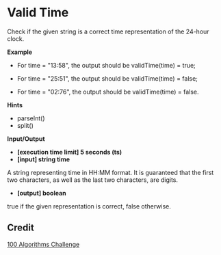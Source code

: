 # Valid Time
Check if the given string is a correct time representation of the 24-hour clock.

**Example**
-   For time = "13:58", the output should be
validTime(time) = true;

-   For time = "25:51", the output should be
validTime(time) = false;

-   For time = "02:76", the output should be
validTime(time) = false.

**Hints**
-   parseInt()
-   split()

**Input/Output**

- **[execution time limit] 5 seconds (ts)**
- **[input] string time**

A string representing time in HH:MM format. It is guaranteed that the first two characters, as well as the last two characters, are digits.

-   **[output] boolean**

true if the given representation is correct, false otherwise.


## Credit
[100 Algorithms Challenge](https://github.com/PizzaPokerGuy/100AlgorithmsChallenge/blob/master/validTime/README.md)

